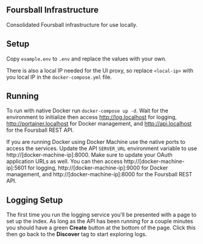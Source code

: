 ## Foursball Infrastructure
Consolidated Foursball infrastructure for use locally.

## Setup
Copy `example.env` to `.env` and replace the values with your own.

There is also a local IP needed for the UI proxy, so replace `<local-ip>` with you local IP in the `docker-compose.yml` file.

## Running
To run with native Docker run `docker-compose up -d`. Wait for the environment to initialize then access http://log.localhost for logging, http://portainer.localhost for Docker management, and http://api.localhost for the Foursball REST API.

If you are running Docker using Docker Machine use the native ports to access the services. Update the API `SERVER_URL` environment variable to use http://[docker-machine-ip]:8000. Make sure to update your OAuth application URLs as well. You can then access http://[docker-machine-ip]:5601 for logging, http://[docker-machine-ip]:9000 for Docker management, and http://[docker-machine-ip]:8000 for the Foursball REST API.

## Logging Setup
The first time you run the logging service you'll be presented with a page to set up the index. As long as the API has been running for a couple minutes you should have a green **Create** button at the bottom of the page. Click this then go back to the **Discover** tag to start exploring logs.

